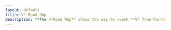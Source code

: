 ```yaml
---
layout: default
title: V² Road Map
description: **The V²Road Map** shows the way to reach **V² True North** via consecutive **Campaigns**. A campaign is a group of **Milestones** and lasts about 3 months while focusing all our efforts.
---
```

